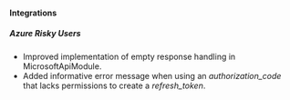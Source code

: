 
#### Integrations
##### Azure Risky Users
- Improved implementation of empty response handling in MicrosoftApiModule.
- Added informative error message when using an *authorization_code* that lacks permissions to create a *refresh_token*. 
